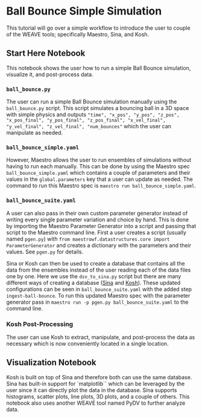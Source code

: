 # Ball Bounce Simple Simulation

This tutorial will go over a simple workflow to introduce the user to couple of the WEAVE tools; specifically Maestro, Sina, and Kosh.

## Start Here Notebook

This notebook shows the user how to run a simple Ball Bounce simulation, visualize it, and post-process data.

### `ball_bounce.py`

The user can run a simple Ball Bounce simulation manually using the `ball_bounce.py` script. This script simulates a bouncing ball in a 3D space with simple physics and outputs `"time", "x_pos", "y_pos", "z_pos", "x_pos_final", "y_pos_final", "z_pos_final", "x_vel_final", "y_vel_final", "z_vel_final", "num_bounces"` which the user can manipulate as needed.

### `ball_bounce_simple.yaml`

However, Maestro allows the user to run ensembles of simulations without having to run each manually. This can be done by using the Maestro spec `ball_bounce_simple.yaml` which contains a couple of parameters and their values in the `global.parameters` key that a user can update as needed. The command to run this Maestro spec is `maestro run ball_bounce_simple.yaml`.

### `ball_bounce_suite.yaml`

A user can also pass in their own custom parameter generator instead of writing every single parameter variation and choice by hand. This is done by importing the Maestro Parameter Generator into a script and passing that script to the Maestro command line. First a user creates a script (usually named `pgen.py`) with `from maestrowf.datastructures.core import ParameterGenerator` and creates a dictionary with the parameters and their values. See `pgen.py` for details.

Sina or Kosh can then be used to create a database that contains all the data from the ensembles instead of the user reading each of the data files one by one. Here we use the `dsv_to_sina.py` script but there are many different ways of creating a database ([Sina](https://github.com/LLNL/Sina/tree/master/examples) and [Kosh](https://github.com/LLNL/kosh/tree/stable/examples)). These updated configurations can be seen in `ball_bounce_suite.yaml` with the added step `ingest-ball-bounce`. To run this updated Maestro spec with the parameter generator pass in `maestro run -p pgen.py ball_bounce_suite.yaml` to the command line.

### Kosh Post-Processing

The user can use Kosh to extract, manipulate, and post-process the data as necessary which is now conveniently located in a single location.

## Visualization Notebook

Kosh is built on top of Sina and therefore both can use the same database. Sina has built-in support for `matplotlib`` which can be leveraged by the user since it can directly plot the data in the database. Sina supports histograms, scatter plots, line plots, 3D plots, and a couple of others. This notebook also uses another WEAVE tool named PyDV to further analyze data.